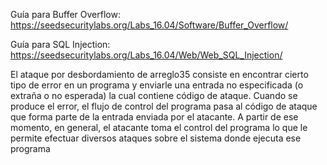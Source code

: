 Guía para Buffer Overflow: https://seedsecuritylabs.org/Labs_16.04/Software/Buffer_Overflow/

Guía para SQL Injection: https://seedsecuritylabs.org/Labs_16.04/Web/Web_SQL_Injection/

El ataque por desbordamiento de arreglo35 consiste en encontrar cierto tipo de error en un
programa y enviarle una entrada no especificada (o extraña o no esperada) la cual contiene
código de ataque. Cuando se produce el error, el flujo de control del programa pasa al código
de ataque que forma parte de la entrada enviada por el atacante. A partir de ese momento, en
general, el atacante toma el control del programa lo que le permite efectuar diversos ataques
sobre el sistema donde ejecuta ese programa

